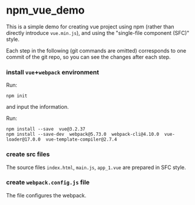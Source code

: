 # npm_vue_demo

This is a simple demo for creating vue project using npm (rather than directly introduce `vue.min.js`), and using the "single-file component (SFC)" style.

Each step in the following (git commands are omitted) corresponds to one commit of the git repo, so you can see the changes after each step.



### install `vue`+`webpack` environment

Run:

```
npm init

```

and input the information.



Run:

```
npm install --save  vue@3.2.37
npm install --save-dev  webpack@5.73.0  webpack-cli@4.10.0  vue-loader@17.0.0  vue-template-compiler@2.7.4

```



### create src files

The source files `index.html`, `main.js`, `app_1.vue` are prepared in SFC style.



### create `webpack.config.js` file

The file configures the webpack.

